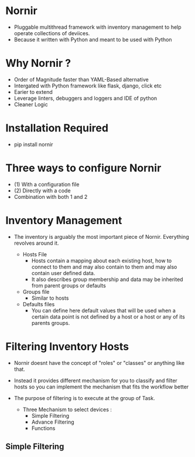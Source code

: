 # Nornir 
- Pluggable multithread framework with inventory management to help operate collections of deviices. 
- Because it written with Python and meant to be used with Python

# Why Nornir ?
- Order of Magnitude faster than YAML-Based alternative
- Intergated with Python framework like flask, django, click etc
- Earier to extend
- Leverage linters, debuggers and loggers and IDE of python
- Cleaner Logic

# Installation Required 
- pip install nornir


# Three ways to configure Nornir
- (1) With a configuration file
- (2) Directly with a code
- Combination with both 1 and 2 

# Inventory Management
- The inventory is arguably the most important piece of Nornir. Everything revolves around it. 

	- Hosts File
		- Hosts contain a mapping about each existing host, how to connect to them and may also contain to them  and may also contain user defined data. 
		- It also describes group membership and data may be inherited from parent groups or defaults
	- Groups file
		- Similar to hosts
	- Defaults files
		- You can define here default values that will be used when a certain data point is not defined by a host or a host or any of its parents groups.

# Filtering Inventory Hosts
- Nornir doesnt have the concept of "roles" or "classes" or anything like that. 
- Instead it provides different mechanism for you to classify and filter hosts so you can implement the mechanism that fits the workflow better
- The purpose of filtering is to execute at the group of Task. 

	- Three Mechanism to select devices : 
		- Simple Filtering 
		- Advance Filtering
		- Functions

## Simple Filtering 



